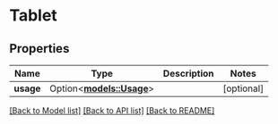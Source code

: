 # Tablet

## Properties

Name | Type | Description | Notes
------------ | ------------- | ------------- | -------------
**usage** | Option<[**models::Usage**](Usage.md)> |  | [optional]

[[Back to Model list]](../README.md#documentation-for-models) [[Back to API list]](../README.md#documentation-for-api-endpoints) [[Back to README]](../README.md)


